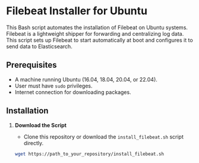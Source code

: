 # Filebeat Installer for Ubuntu

This Bash script automates the installation of Filebeat on Ubuntu systems. Filebeat is a lightweight shipper for forwarding and centralizing log data. This script sets up Filebeat to start automatically at boot and configures it to send data to Elasticsearch.

## Prerequisites

- A machine running Ubuntu (16.04, 18.04, 20.04, or 22.04).
- User must have `sudo` privileges.
- Internet connection for downloading packages.

## Installation

1. **Download the Script**
   - Clone this repository or download the `install_filebeat.sh` script directly.

   ```bash
   wget https://path_to_your_repository/install_filebeat.sh
